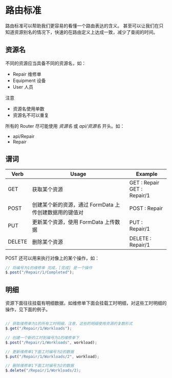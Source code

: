 # 路由标准

路由标准可以帮助我们更容易的看懂一个路由表达的含义。
甚至可以让我们在只知道资源别名的情况下，快速的在路由定义上达成一致，减少了查阅的时间。

## 资源名

不同的资源应当具备不同的资源名，如：

* Repair 维修单
* Equipment 设备
* User 人员

注意
* 资源名使用单数
* 资源名不可以重复

所有的 Router 尽可能使用 *资源名* 或 *api/资源名* 开头。如：
* api/Repair
* Repair

## 谓词

| Verb | Usage | Example |
|------|-------|---------|
| GET | 获取某个资源 | GET : Repair <br/> GET : Repair/1 |
| POST | 创建某个新的资源，通过 FormData 上传创建数据用的键值对 | POST : Repair |
| PUT | 更新某个资源，使用 FormData 上传数据 | PUT : Repair/1 |
| DELETE | 删除某个资源 | DELETE : Repair/1 |

POST 还可以用来执行对像上的某个操作，如：
```javascript
// 将编号为1的维修单 完成，[完成] 是一个操作
$.post("/Repair/1/Completed");
```

## 明细

资源下面往往挂载有明细数据，如维修单下面会挂载工时明细，对这些工时明细的操作，见下面的例子。

```javascript

// 获取维修单为1的所有工时明细，注意，这些的明细使用资源的复数形式
$.get("/Repair/1/Workloads");

// 创建一个新的工时到编号为1的维修单下
$.post("/Repair/1/Workloads", workload);

// 更新维修单1下面工时编号为2的数据
$.put("/Repair/1/Workloads/2", workload);

// 删除维修单1下面工时编号为2的数据
$.delete("/Repair/1/Workloads/2);

```